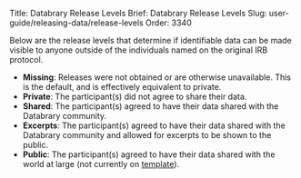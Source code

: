 Title: Databrary Release Levels
Brief: Databrary Release Levels
Slug: user-guide/releasing-data/release-levels
Order: 3340

Below are the release levels that determine if identifiable data can be made visible to anyone outside of the individuals named on the original IRB protocol.

- **Missing**: Releases were not obtained or are otherwise unavailable. This is the default, and is effectively equivalent to private.
- **Private**: The participant(s) did not agree to share their data.
- **Shared**: The participant(s) agreed to have their data shared with the Databrary community.
- **Excerpts**: The participant(s) agreed to have their data shared with the Databrary community and allowed for excerpts to be shown to the public.
- **Public**: The participant(s) agreed to have their data shared with the world at large (not currently on [template](|filename|../policies/release-template.mdi)).


